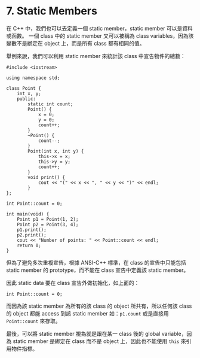 # 7. Static Members

在 C++ 中，我們也可以去定義一個 static member，static member 可以是資料或函數。
一個 class 中的 static member 又可以被稱為 class variables，因為該變數不是綁定在 object 上，而是所有 class 都有相同的值。

舉例來說，我們可以利用 static member 來統計該 class 中宣告物件的總數：

```
#include <iostream>

using namespace std;

class Point {
	int x, y;
	public:
		static int count;
		Point() {
			x = 0;
			y = 0;
			count++;
		}
		~Point() {
			count--;
		}
		Point(int x, int y) {
			this->x = x;
			this->y = y;
			count++;
		}
		void print() {
			cout << "(" << x << ", " << y << ")" << endl;
		}
};

int Point::count = 0;

int main(void) {
	Point p1 = Point(1, 2);
	Point p2 = Point(3, 4);
	p1.print();
	p2.print();
	cout << "Number of points: " << Point::count << endl;
	return 0;
}
```

但為了避免多次重複宣告，根據 ANSI-C++ 標準，在 class 的宣告中只能包括 static member 的 prototype，而不能在 class 宣告中定義該 static member。

因此 static data 要在 class 宣告外做初始化，如上面的：

```
int Point::count = 0;
```

而因為該 static member 為所有的該 class 的 object 所共有，所以任何該 class 的 object 都能 access 到該 static member 如：```p1.count``` 或是直接用 ```Point::count``` 來存取。

最後，可以將 static member 視為就是跟在某一 class 後的 global variable，因為 static member 是綁定在 class 而不是 object 上，因此也不能使用 ```this``` 來引用物件指標。